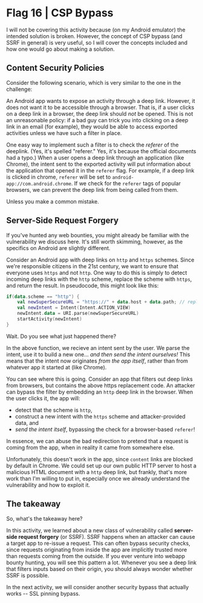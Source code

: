 # Flag 16 | CSP Bypass

I will not be covering this activity because (on my Android emulator) the intended solution is broken. However, the concept of CSP bypass (and SSRF in general)
is very useful, so I will cover the concepts included and how one would go about making a solution.

## Content Security Policies

Consider the following scenario, which is very similar to the one in the challenge:

An Android app wants to expose an activity through a deep link. However, it does not want it to be accessible through a browser. That is, if a user clicks
on a deep link in a browser, the deep link should *not* be opened. This is not an unreasonable policy: if a bad guy can trick you into clicking on a deep link
in an email (for example), they would be able to access exported activities unless we have such a filter in place. 

One easy way to implement such a filter is to check the *referer* of the deeplink. (Yes, it's spelled "referer." Yes, it's because the official documents
had a typo.) When a user opens a deep link through an application (like Chrome), the intent sent to the exported activity will put information about
the application that opened it in the `referer` flag. For example, if a deep link is clicked in chrome, `referer` will be set to 
`android-app://com.android.chrome`. If we check for the `referer` tags of popular browsers, we can prevent the deep link from being called from them.

Unless you make a common mistake.

## Server-Side Request Forgery

If you've hunted any web bounties, you might already be familiar with the vulnerability we discuss here. It's still worth skimming, however, as the specifics
on Android are slightly different.

Consider an Android app with deep links on `http` and `https` schemes. Since we're responsible citizens in the 21st century, we want to ensure that everyone
uses `https` and not `http`. One way to do this is simply to detect incoming deep links with the `http` scheme, replace the scheme with `https`, and return
the result. In pseudocode, this might look like this:

```kotlin
if(data.scheme == "http") {
    val newSuperSecureURL = "https://" + data.host + data.path; // replace http requests with https requests
    val newIntent = Intent(Intent.ACTION_VIEW)
    newIntent.data = URI.parse(newSuperSecureURL)
    startActivity(newIntent)
}
```

Wait. Do you see what just happened there?

In the above function, we recieve an intent sent by the user. We parse the intent, use it to build a new one... *and then send the intent ourselves!*
This means that the intent now originates *from the app itself*, rather than from whatever app it started at (like Chrome).

You can see where this is going. Consider an app that filters out deep links from browsers, but contains the above https replacement code. An attacker
can bypass the filter by embedding an `http` deep link in the browser. When the user clicks it, the app will:

- detect that the scheme is `http`,
- construct a new intent with the `https` scheme and attacker-provided data, and
- *send the intent itself*, bypassing the check for a browser-based `referer`!

In essence, we can abuse the bad redirection to pretend that a request is coming from the app, when in reality it came from somewhere else.

Unfortunately, this doesn't work in the app, since `content` links are blocked by default in Chrome. We could set up our own public HTTP server to host
a malicious HTML document with a `http` deep link, but frankly, that's more work than I'm willing to put in, especially once we already understand
the vulnerability and how to exploit it.

## The takeaway

So, what's the takeaway here?

In this activity, we learned about a new class of vulnerability called **server-side request forgery** (or SSRF). SSRF happens when an attacker can cause
a target app to re-issue a request. This can often bypass security checks, since requests originating from inside the app are implicitly trusted more
than requests coming from the outside. If you ever venture into webapp bounty hunting, you will see this pattern a lot. Whenever you see a deep link that
filters inputs based on their origin, you should always wonder whether SSRF is possible.

In the next activity, we will consider another security bypass that actually works -- SSL pinning bypass.

